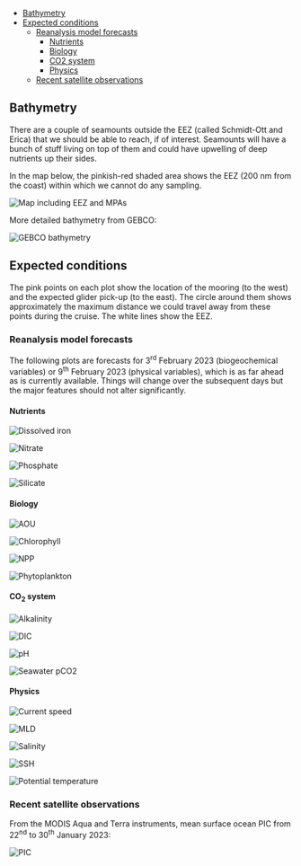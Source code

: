 <!-- TOC -->

- [Bathymetry](#bathymetry)
- [Expected conditions](#expected-conditions)
  - [Reanalysis model forecasts](#reanalysis-model-forecasts)
    - [Nutrients](#nutrients)
    - [Biology](#biology)
    - [CO2 system](#co2-system)
    - [Physics](#physics)
  - [Recent satellite observations](#recent-satellite-observations)

<!-- /TOC -->

## Bathymetry

There are a couple of seamounts outside the EEZ (called Schmidt-Ott and Erica) that we should be able to reach, if of interest.  Seamounts will have a bunch of stuff living on top of them and could have upwelling of deep nutrients up their sides.

In the map below, the pinkish-red shaded area shows the EEZ (200 nm from the coast) within which we cannot do any sampling.

![Map including EEZ and MPAs](https://raw.githubusercontent.com/mvdh7/64PE513/main/figures/eez-map.png)

More detailed bathymetry from GEBCO:

![GEBCO bathymetry](https://raw.githubusercontent.com/mvdh7/64PE513/main/figures/bathymetry-gebco.png)

## Expected conditions

The pink points on each plot show the location of the mooring (to the west) and the expected glider pick-up (to the east).  The circle around them shows approximately the maximum distance we could travel away from these points during the cruise.  The white lines show the EEZ.

### Reanalysis model forecasts

The following plots are forecasts for 3<sup>rd</sup> February 2023 (biogeochemical variables) or 9<sup>th</sup> February 2023 (physical variables), which is as far ahead as is currently available.  Things will change over the subsequent days but the major features should not alter significantly.

#### Nutrients

![Dissolved iron](https://raw.githubusercontent.com/mvdh7/64PE513/main/figures/surface_fe_2023-02-03.png)

![Nitrate](https://raw.githubusercontent.com/mvdh7/64PE513/main/figures/surface_no3_2023-02-03.png)

![Phosphate](https://raw.githubusercontent.com/mvdh7/64PE513/main/figures/surface_po4_2023-02-03.png)

![Silicate](https://raw.githubusercontent.com/mvdh7/64PE513/main/figures/surface_si_2023-02-03.png)

#### Biology

![AOU](https://raw.githubusercontent.com/mvdh7/64PE513/main/figures/surface_aou_2023-02-03.png)

![Chlorophyll](https://raw.githubusercontent.com/mvdh7/64PE513/main/figures/surface_chl_2023-02-03.png)

![NPP](https://raw.githubusercontent.com/mvdh7/64PE513/main/figures/surface_nppv_2023-02-03.png)

![Phytoplankton](https://raw.githubusercontent.com/mvdh7/64PE513/main/figures/surface_phyc_2023-02-03.png)

#### CO<sub>2</sub> system

![Alkalinity](https://raw.githubusercontent.com/mvdh7/64PE513/main/figures/surface_talk_2023-02-03.png)

![DIC](https://raw.githubusercontent.com/mvdh7/64PE513/main/figures/surface_dissic_2023-02-03.png)

![pH](https://raw.githubusercontent.com/mvdh7/64PE513/main/figures/surface_ph_2023-02-03.png)

![Seawater pCO2](https://raw.githubusercontent.com/mvdh7/64PE513/main/figures/surface_spco2_2023-02-03.png)

#### Physics

![Current speed](https://raw.githubusercontent.com/mvdh7/64PE513/main/figures/surface_current_speed_2023-02-09.png)

![MLD](https://raw.githubusercontent.com/mvdh7/64PE513/main/figures/surface_mld_2023-02-09.png)

![Salinity](https://raw.githubusercontent.com/mvdh7/64PE513/main/figures/surface_salinity_2023-02-09.png)

![SSH](https://raw.githubusercontent.com/mvdh7/64PE513/main/figures/surface_ssh_2023-02-09.png)

![Potential temperature](https://raw.githubusercontent.com/mvdh7/64PE513/main/figures/surface_theta_2023-02-09.png)

### Recent satellite observations

From the MODIS Aqua and Terra instruments, mean surface ocean PIC from 22<sup>nd</sup> to 30<sup>th</sup> January 2023:

![PIC](https://raw.githubusercontent.com/mvdh7/64PE513/main/figures/surface_pic_2023-01-22_2023-01-30.png)
